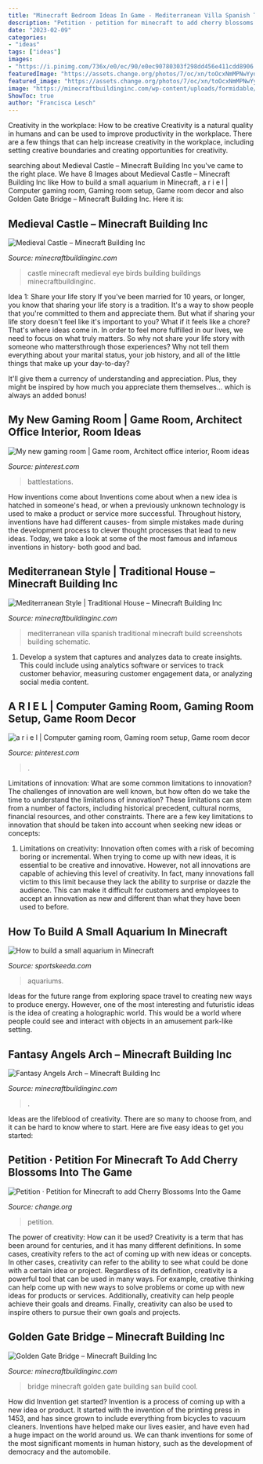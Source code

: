 ```yaml
---
title: "Minecraft Bedroom Ideas In Game - Mediterranean Villa Spanish Traditional Minecraft Build Screenshots Building Schematic"
description: "Petition · petition for minecraft to add cherry blossoms into the game"
date: "2023-02-09"
categories:
- "ideas"
tags: ["ideas"]
images:
- "https://i.pinimg.com/736x/e0/ec/90/e0ec90780303f298dd456e411cdd8906.jpg"
featuredImage: "https://assets.change.org/photos/7/oc/xn/toOcxNmMPNwYyqX-1600x900-noPad.jpg?1564792653"
featured_image: "https://assets.change.org/photos/7/oc/xn/toOcxNmMPNwYyqX-1600x900-noPad.jpg?1564792653"
image: "https://minecraftbuildinginc.com/wp-content/uploads/formidable/5/Fantasy-Angels-Arch-DOWNLOAD-Minecraft-building-trees-river-circle-3.jpg"
ShowToc: true
author: "Francisca Lesch"
---
```



Creativity in the workplace: How to be creative
Creativity is a natural quality in humans and can be used to improve productivity in the workplace. There are a few things that can help increase creativity in the workplace, including setting creative boundaries and creating opportunities for creativity.

	

		
searching about Medieval Castle – Minecraft Building Inc you've came to the right place. We have 8 Images about Medieval Castle – Minecraft Building Inc like How to build a small aquarium in Minecraft, a r i e l | Computer gaming room, Gaming room setup, Game room decor and also Golden Gate Bridge – Minecraft Building Inc. Here it is:
		
    
## Medieval Castle – Minecraft Building Inc

<img loading=lazy src="http://minecraftbuildinginc.com/wp-content/uploads/2013/02/Birds-Eye-View-of-Minecraft-Castle.jpg" onerror="this.onerror=null;this.src='https://tse3.mm.bing.net/th?id=OIP.tXaTet4JfuOWr521xEQsIQHaEo&amp;pid=15.1';" alt="Medieval Castle – Minecraft Building Inc">

_Source: minecraftbuildinginc.com_

>castle minecraft medieval eye birds building buildings minecraftbuildinginc. 

	

Idea 1: Share your life story
If you've been married for 10 years, or longer, you know that sharing your life story is a tradition. It's a way to show people that you're committed to them and appreciate them. But what if sharing your life story doesn't feel like it's important to you? What if it feels like a chore?
That's where ideas come in. In order to feel more fulfilled in our lives, we need to focus on what truly matters. So why not share your life story with someone who mattersthrough those experiences? Why not tell them everything about your marital status, your job history, and all of the little things that make up your day-to-day?

It'll give them a currency of understanding and appreciation. Plus, they might be inspired by how much you appreciate them themselves... which is always an added bonus!

    
## My New Gaming Room | Game Room, Architect Office Interior, Room Ideas

<img loading=lazy src="https://i.pinimg.com/736x/d5/8e/18/d58e18bfdc8cfdd649e37d76a6607add.jpg" onerror="this.onerror=null;this.src='https://tse4.mm.bing.net/th?id=OIP.tBK2I4lVylvTJdkMCo4taQHaJ3&amp;pid=15.1';" alt="My new gaming room | Game room, Architect office interior, Room ideas">

_Source: pinterest.com_

>battlestations. 

	

How inventions come about
Inventions come about when a new idea is hatched in someone's head, or when a previously unknown technology is used to make a product or service more successful. Throughout history, inventions have had different causes- from simple mistakes made during the development process to clever thought processes that lead to new ideas. Today, we take a look at some of the most famous and infamous inventions in history- both good and bad.

    
## Mediterranean Style | Traditional House – Minecraft Building Inc

<img loading=lazy src="https://minecraftbuildinginc.com/wp-content/uploads/formidable/5/traditional-house-mediterranean-style-spanish-villa-Minecraft-Build-Schematic-complete-3.jpg" onerror="this.onerror=null;this.src='https://tse4.mm.bing.net/th?id=OIP.Odbkn1H-KFOHSujH9GRx0AHaD6&amp;pid=15.1';" alt="Mediterranean Style | Traditional House – Minecraft Building Inc">

_Source: minecraftbuildinginc.com_

>mediterranean villa spanish traditional minecraft build screenshots building schematic. 

	

1. Develop a system that captures and analyzes data to create insights. This could include using analytics software or services to track customer behavior, measuring customer engagement data, or analyzing social media content. 

    
## A R I E L | Computer Gaming Room, Gaming Room Setup, Game Room Decor

<img loading=lazy src="https://i.pinimg.com/736x/e0/ec/90/e0ec90780303f298dd456e411cdd8906.jpg" onerror="this.onerror=null;this.src='https://tse3.mm.bing.net/th?id=OIP.O6QLvBJ5FeN5pHVM3rmGzAHaJ3&amp;pid=15.1';" alt="a r i e l | Computer gaming room, Gaming room setup, Game room decor">

_Source: pinterest.com_

>. 

	

Limitations of innovation: What are some common limitations to innovation?
The challenges of innovation are well known, but how often do we take the time to understand the limitations of innovation? These limitations can stem from a number of factors, including historical precedent, cultural norms, financial resources, and other constraints.
There are a few key limitations to innovation that should be taken into account when seeking new ideas or concepts:

1. Limitations on creativity: Innovation often comes with a risk of becoming boring or incremental. When trying to come up with new ideas, it is essential to be creative and innovative. However, not all innovations are capable of achieving this level of creativity. In fact, many innovations fall victim to this limit because they lack the ability to surprise or dazzle the audience. This can make it difficult for customers and employees to accept an innovation as new and different than what they have been used to before.


    
## How To Build A Small Aquarium In Minecraft

<img loading=lazy src="https://staticg.sportskeeda.com/editor/2021/08/356be-16286461521649-800.jpg" onerror="this.onerror=null;this.src='https://tse3.mm.bing.net/th?id=OIP.qoO4jqupIH0Nn-7zvVkhGQHaEK&amp;pid=15.1';" alt="How to build a small aquarium in Minecraft">

_Source: sportskeeda.com_

>aquariums. 

	

Ideas for the future range from exploring space travel to creating new ways to produce energy. However, one of the most interesting and futuristic ideas is the idea of creating a holographic world. This would be a world where people could see and interact with objects in an amusement park-like setting.

    
## Fantasy Angels Arch – Minecraft Building Inc

<img loading=lazy src="https://minecraftbuildinginc.com/wp-content/uploads/formidable/5/Fantasy-Angels-Arch-DOWNLOAD-Minecraft-building-trees-river-circle-3.jpg" onerror="this.onerror=null;this.src='https://tse4.mm.bing.net/th?id=OIP.NyiX-NjGIfenmqW0LEbF-gHaEK&amp;pid=15.1';" alt="Fantasy Angels Arch – Minecraft Building Inc">

_Source: minecraftbuildinginc.com_

>. 

	

Ideas are the lifeblood of creativity. There are so many to choose from, and it can be hard to know where to start. Here are five easy ideas to get you started:

    
## Petition · Petition For Minecraft To Add Cherry Blossoms Into The Game

<img loading=lazy src="https://assets.change.org/photos/7/oc/xn/toOcxNmMPNwYyqX-1600x900-noPad.jpg?1564792653" onerror="this.onerror=null;this.src='https://tse1.mm.bing.net/th?id=OIP.GofchcwFpb0CBZpdTU25QwHaEK&amp;pid=15.1';" alt="Petition · Petition for Minecraft to add Cherry Blossoms Into the Game">

_Source: change.org_

>petition. 

	

The power of creativity: How can it be used?
Creativity is a term that has been around for centuries, and it has many different definitions. In some cases, creativity refers to the act of coming up with new ideas or concepts. In other cases, creativity can refer to the ability to see what could be done with a certain idea or project. Regardless of its definition, creativity is a powerful tool that can be used in many ways. For example, creative thinking can help come up with new ways to solve problems or come up with new ideas for products or services. Additionally, creativity can help people achieve their goals and dreams. Finally, creativity can also be used to inspire others to pursue their own goals and projects.

    
## Golden Gate Bridge – Minecraft Building Inc

<img loading=lazy src="http://minecraftbuildinginc.com/wp-content/uploads/2013/02/golden-gate-bridge-minecraft.jpg" onerror="this.onerror=null;this.src='https://tse1.mm.bing.net/th?id=OIP.hfXLoRPHa4d0Bx9bClg7fQHaEK&amp;pid=15.1';" alt="Golden Gate Bridge – Minecraft Building Inc">

_Source: minecraftbuildinginc.com_

>bridge minecraft golden gate building san build cool. 

	

How did Invention get started?
Invention is a process of coming up with a new idea or product. It started with the invention of the printing press in 1453, and has since grown to include everything from bicycles to vacuum cleaners. Inventions have helped make our lives easier, and have even had a huge impact on the world around us. We can thank inventions for some of the most significant moments in human history, such as the development of democracy and the automobile.

